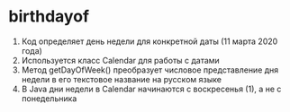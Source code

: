 # birthdayof
1. Код определяет день недели для конкретной даты (11 марта 2020 года)
2. Используется класс Calendar для работы с датами
3. Метод getDayOfWeek() преобразует числовое представление дня недели в его текстовое название на русском языке
4. В Java дни недели в Calendar начинаются с воскресенья (1), а не с понедельника

